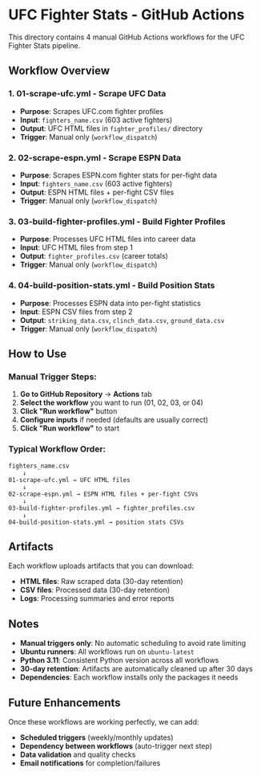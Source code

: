 # UFC Fighter Stats - GitHub Actions

This directory contains 4 manual GitHub Actions workflows for the UFC Fighter Stats pipeline.

## Workflow Overview

### 1. **01-scrape-ufc.yml** - Scrape UFC Data
- **Purpose**: Scrapes UFC.com fighter profiles
- **Input**: `fighters_name.csv` (603 active fighters)
- **Output**: UFC HTML files in `fighter_profiles/` directory
- **Trigger**: Manual only (`workflow_dispatch`)

### 2. **02-scrape-espn.yml** - Scrape ESPN Data  
- **Purpose**: Scrapes ESPN.com fighter stats for per-fight data
- **Input**: `fighters_name.csv` (603 active fighters)
- **Output**: ESPN HTML files + per-fight CSV files
- **Trigger**: Manual only (`workflow_dispatch`)

### 3. **03-build-fighter-profiles.yml** - Build Fighter Profiles
- **Purpose**: Processes UFC HTML files into career data
- **Input**: UFC HTML files from step 1
- **Output**: `fighter_profiles.csv` (career totals)
- **Trigger**: Manual only (`workflow_dispatch`)

### 4. **04-build-position-stats.yml** - Build Position Stats
- **Purpose**: Processes ESPN data into per-fight statistics
- **Input**: ESPN CSV files from step 2
- **Output**: `striking_data.csv`, `clinch_data.csv`, `ground_data.csv`
- **Trigger**: Manual only (`workflow_dispatch`)

## How to Use

### Manual Trigger Steps:

1. **Go to GitHub Repository** → **Actions** tab
2. **Select the workflow** you want to run (01, 02, 03, or 04)
3. **Click "Run workflow"** button
4. **Configure inputs** if needed (defaults are usually correct)
5. **Click "Run workflow"** to start

### Typical Workflow Order:

```
fighters_name.csv
    ↓
01-scrape-ufc.yml → UFC HTML files
    ↓
02-scrape-espn.yml → ESPN HTML files + per-fight CSVs  
    ↓
03-build-fighter-profiles.yml → fighter_profiles.csv
    ↓
04-build-position-stats.yml → position stats CSVs
```

## Artifacts

Each workflow uploads artifacts that you can download:
- **HTML files**: Raw scraped data (30-day retention)
- **CSV files**: Processed data (30-day retention)
- **Logs**: Processing summaries and error reports

## Notes

- **Manual triggers only**: No automatic scheduling to avoid rate limiting
- **Ubuntu runners**: All workflows run on `ubuntu-latest`
- **Python 3.11**: Consistent Python version across all workflows
- **30-day retention**: Artifacts are automatically cleaned up after 30 days
- **Dependencies**: Each workflow installs only the packages it needs

## Future Enhancements

Once these workflows are working perfectly, we can add:
- **Scheduled triggers** (weekly/monthly updates)
- **Dependency between workflows** (auto-trigger next step)
- **Data validation** and quality checks
- **Email notifications** for completion/failures 
